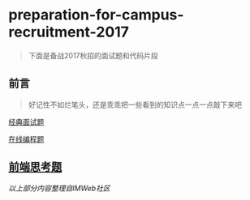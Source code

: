 # preparation-for-campus-recruitment-2017
>下面是备战2017秋招的面试题和代码片段
## 前言
>好记性不如烂笔头，还是乖乖把一些看到的知识点一点一点敲下来吧

[经典面试题](classicalInterviewQuestions.md)

[在线编程题](programmingProblemsOnline.md)

[前端思考题](doSomedebates.md)
---
*以上部分内容整理自IMWeb社区*
